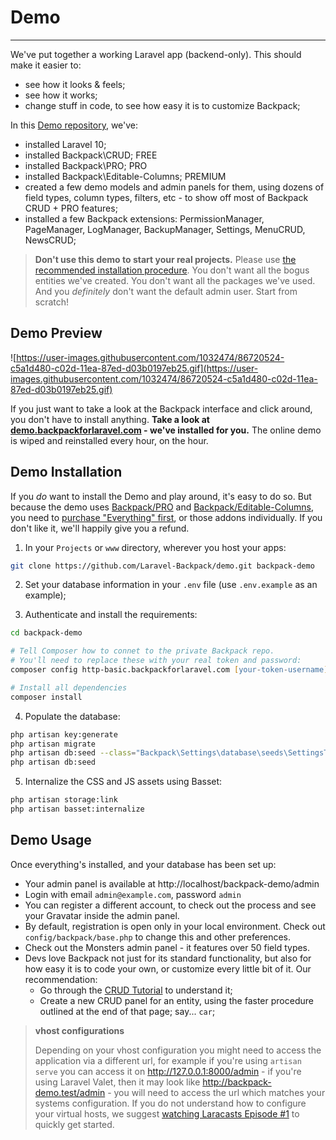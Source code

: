 # Demo

---

We've put together a working Laravel app (backend-only). This should make it easier to:
- see how it looks & feels;
- see how it works;
- change stuff in code, to see how easy it is to customize Backpack;

In this [Demo repository](https://github.com/laravel-backpack/demo), we've:
- installed Laravel 10;
- installed Backpack\CRUD; <span class="badge badge-pill badge-success">FREE</span>
- installed Backpack\PRO; <span class="badge badge-pill badge-info">PRO</span>
- installed Backpack\Editable-Columns; <span class="badge badge-pill badge-warning">PREMIUM</span>
- created a few demo models and admin panels for them, using dozens of field types, column types, filters, etc - to show off most of Backpack CRUD + PRO features;
- installed a few Backpack extensions: PermissionManager, PageManager, LogManager, BackupManager, Settings, MenuCRUD, NewsCRUD;


>**Don't use this demo to start your real projects.** Please use [the recommended installation procedure](/docs/{{version}}/installation). You don't want all the bogus entities we've created. You don't want all the packages we've used. And you _definitely_ don't want the default admin user. Start from scratch!

<a name="preview"></a>
## Demo Preview

![https://user-images.githubusercontent.com/1032474/86720524-c5a1d480-c02d-11ea-87ed-d03b0197eb25.gif](https://user-images.githubusercontent.com/1032474/86720524-c5a1d480-c02d-11ea-87ed-d03b0197eb25.gif)

If you just want to take a look at the Backpack interface and click around, you don't have to install anything. **Take a look at [demo.backpackforlaravel.com](https://demo.backpackforlaravel.com/admin) - we've installed for you.** The online demo is wiped and reinstalled every hour, on the hour.

<a name="installation"></a>
## Demo Installation

If you _do_ want to install the Demo and play around, it's easy to do so. But because the demo uses [Backpack/PRO](https://backpackforlaravel.com/products/pro-for-unlimited-projects) and [Backpack/Editable-Columns](https://backpackforlaravel.com/products/editable-columns), you need to [purchase "Everything" first](https://backpackforlaravel.com/pricing), or those addons individually. If you don't like it, we'll happily give you a refund.

1) In your ```Projects``` or ```www``` directory, wherever you host your apps:

```zsh
git clone https://github.com/Laravel-Backpack/demo.git backpack-demo
```

2) Set your database information in your ```.env``` file (use ```.env.example``` as an example);

3) Authenticate and install the requirements:
``` zsh
cd backpack-demo

# Tell Composer how to connet to the private Backpack repo.
# You'll need to replace these with your real token and password:
composer config http-basic.backpackforlaravel.com [your-token-username] [your-token-password]

# Install all dependencies
composer install
```

4) Populate the database:
```zsh
php artisan key:generate
php artisan migrate
php artisan db:seed --class="Backpack\Settings\database\seeds\SettingsTableSeeder"
php artisan db:seed
```

5) Internalize the CSS and JS assets using Basset:
```zsh
php artisan storage:link
php artisan basset:internalize
```

<a name="usage"></a>
## Demo Usage

Once everything's installed, and your database has been set up:

- Your admin panel is available at http://localhost/backpack-demo/admin
- Login with email ```admin@example.com```, password ```admin```
- You can register a different account, to check out the process and see your Gravatar inside the admin panel.
- By default, registration is open only in your local environment. Check out ```config/backpack/base.php``` to change this and other preferences.
- Check out the Monsters admin panel - it features over 50 field types.
- Devs love Backpack not just for its standard functionality, but also for how easy it is to code your own, or customize every little bit of it. Our recommendation:
    - Go through the [CRUD Tutorial](/docs/{{version}}/crud-tutorial) to understand it;
    - Create a new CRUD panel for an entity, using the faster procedure outlined at the end of that page; say... ```car```;


>**vhost configurations**
>
>Depending on your vhost configuration you might need to access the application via a different url, for example if you're using ```artisan serve``` you can access it on http://127.0.0.1:8000/admin - if you're using Laravel Valet, then it may look like http://backpack-demo.test/admin - you will need to access the url which matches your systems configuration. If you do not understand how to configure your virtual hosts, we suggest [watching Laracasts Episode #1](https://laracasts.com/series/laravel-from-scratch/episodes/1) to quickly get started.
